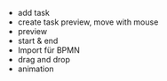 - add task
 - create task preview, move with mouse
 - preview
- start & end
- Import für BPMN
- drag and drop
- animation

